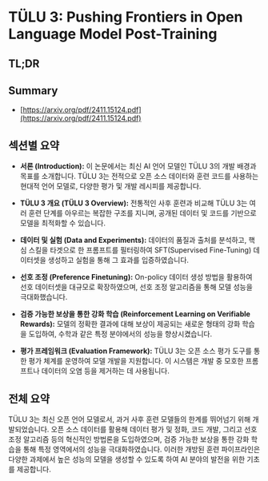 # TÜLU 3: Pushing Frontiers in Open Language Model Post-Training
## TL;DR
## Summary
- [https://arxiv.org/pdf/2411.15124.pdf](https://arxiv.org/pdf/2411.15124.pdf)

## 섹션별 요약

- **서론 (Introduction):** 이 논문에서는 최신 AI 언어 모델인 TÜLU 3의 개발 배경과 목표를 소개합니다. TÜLU 3는 전적으로 오픈 소스 데이터와 훈련 코드를 사용하는 현대적 언어 모델로, 다양한 평가 및 개발 레시피를 제공합니다.

- **TÜLU 3 개요 (TÜLU 3 Overview):** 전통적인 사후 훈련과 비교해 TÜLU 3는 여러 훈련 단계를 아우르는 복잡한 구조를 지니며, 공개된 데이터 및 코드를 기반으로 모델을 최적화할 수 있습니다.

- **데이터 및 실험 (Data and Experiments):** 데이터의 품질과 출처를 분석하고, 핵심 스킬을 타겟으로 한 프롬프트를 필터링하여 SFT(Supervised Fine-Tuning) 데이터셋을 생성하고 실험을 통해 그 효과를 입증하였습니다.

- **선호 조정 (Preference Finetuning):** On-policy 데이터 생성 방법을 활용하여 선호 데이터셋을 대규모로 확장하였으며, 선호 조정 알고리즘을 통해 모델 성능을 극대화했습니다.

- **검증 가능한 보상을 통한 강화 학습 (Reinforcement Learning on Verifiable Rewards):** 모델의 정확한 결과에 대해 보상이 제공되는 새로운 형태의 강화 학습을 도입하여, 수학과 같은 특정 분야에서의 성능을 향상시켰습니다.

- **평가 프레임워크 (Evaluation Framework):** TÜLU 3는 오픈 소스 평가 도구를 통한 평가 체계를 운영하여 모델 개발을 지원합니다. 이 시스템은 개발 중 모호한 프롬프트나 데이터의 오염 등을 제거하는 데 사용됩니다.

## 전체 요약

TÜLU 3는 최신 오픈 언어 모델로서, 과거 사후 훈련 모델들의 한계를 뛰어넘기 위해 개발되었습니다. 오픈 소스 데이터를 활용해 데이터 평가 및 정화, 코드 개발, 그리고 선호 조정 알고리즘 등의 혁신적인 방법론을 도입하였으며, 검증 가능한 보상을 통한 강화 학습을 통해 특정 영역에서의 성능을 극대화하였습니다. 이러한 개방된 훈련 파이프라인은 다양한 과제에서 높은 성능의 모델을 생성할 수 있도록 하여 AI 분야의 발전을 위한 기초를 제공합니다.